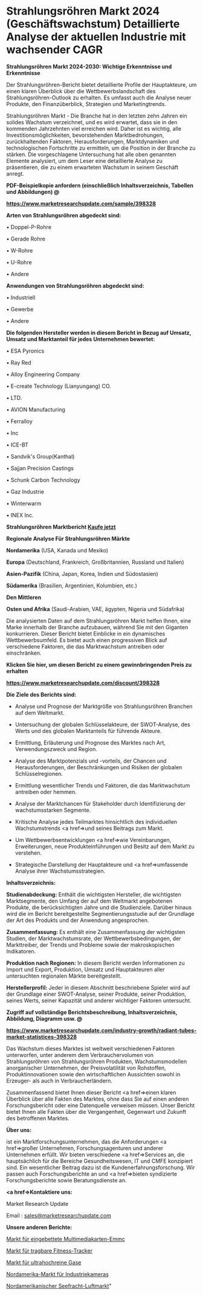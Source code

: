 # Strahlungsröhren Markt 2024 (Geschäftswachstum) Detaillierte Analyse der aktuellen Industrie mit wachsender CAGR

<strong>Strahlungsröhren Markt 2024-2030: Wichtige Erkenntnisse und Erkenntnisse</strong>

Der Strahlungsröhren-Bericht bietet detaillierte Profile der Hauptakteure, um einen klaren Überblick über die Wettbewerbslandschaft des Strahlungsröhren-Outlook zu erhalten. Es umfasst auch die Analyse neuer Produkte, den Finanzüberblick, Strategien und Marketingtrends.

Strahlungsröhren Markt - Die Branche hat in den letzten zehn Jahren ein solides Wachstum verzeichnet, und es wird erwartet, dass sie in den kommenden Jahrzehnten viel erreichen wird. Daher ist es wichtig, alle Investitionsmöglichkeiten, bevorstehenden Marktbedrohungen, zurückhaltenden Faktoren, Herausforderungen, Marktdynamiken und technologischen Fortschritte zu ermitteln, um die Position in der Branche zu stärken. Die vorgeschlagene Untersuchung hat alle oben genannten Elemente analysiert, um dem Leser eine detaillierte Analyse zu präsentieren, die zu einem erwarteten Wachstum in seinem Geschäft anregt.



<strong><b>PDF-Beispielkopie anfordern (einschließlich Inhaltsverzeichnis, Tabellen und Abbildungen) @ </b></strong>

<strong><a href=https://www.marketresearchupdate.com/sample/398328>

<strong>https://www.marketresearchupdate.com/sample/398328</u></a></strong></strong>



<strong>Arten von Strahlungsröhren abgedeckt sind:</strong>

• Doppel-P-Rohre

• Gerade Rohre

• W-Rohre

• U-Rohre

• Andere



<strong>Anwendungen von Strahlungsröhren abgedeckt sind:</strong>

• Industriell

• Gewerbe

• Andere



<strong>Die folgenden Hersteller werden in diesem Bericht in Bezug auf Umsatz, Umsatz und Marktanteil für jedes Unternehmen bewertet:</strong>

• ESA Pyronics

• Ray Red

• Alloy Engineering Company

• E-create Technology (Lianyungang) CO.

• LTD.

• AVION Manufacturing

• Ferralloy

• Inc

• ICE-BT

• Sandvik&#39;s Group(Kanthal)

• Sajjan Precision Castings

• Schunk Carbon Technology

• Gaz Industrie

• Winterwarm

• INEX Inc.



<strong>Strahlungsröhren Marktbericht <a href=https://www.marketresearchupdate.com/buynow/398328>Kaufe jetzt</a></strong>



<strong>Regionale Analyse Für Strahlungsröhren Märkte</strong>



<strong>Nordamerika</strong> (USA, Kanada und Mexiko)



<strong>Europa</strong> (Deutschland, Frankreich, Großbritannien, Russland und Italien)



<strong>Asien-Pazifik</strong> (China, Japan, Korea, Indien und Südostasien)



<strong>Südamerika</strong> (Brasilien, Argentinien, Kolumbien, etc.)



<strong>Den Mittleren</strong> 

<strong>Osten und Afrika</strong> (Saudi-Arabien, VAE, ägypten, Nigeria und Südafrika)

Die analysierten Daten auf dem Strahlungsröhren Markt helfen Ihnen, eine Marke innerhalb der Branche aufzubauen, während Sie mit den Giganten konkurrieren. Dieser Bericht bietet Einblicke in ein dynamisches Wettbewerbsumfeld. Es bietet auch einen progressiven Blick auf verschiedene Faktoren, die das Marktwachstum antreiben oder einschränken.



<strong>Klicken Sie hier, um diesen Bericht zu einem gewinnbringenden Preis zu erhalten
</strong>

<strong><a href=https://www.marketresearchupdate.com/discount/398328>https://www.marketresearchupdate.com/discount/398328</b></u></strong></a>



<strong>Die Ziele des Berichts sind:</strong>

- Analyse und Prognose der Marktgröße von Strahlungsröhren Branchen auf dem Weltmarkt.

- Untersuchung der globalen Schlüsselakteure, der SWOT-Analyse, des Werts und des globalen Marktanteils für führende Akteure.

- Ermittlung, Erläuterung und Prognose des Marktes nach Art, Verwendungszweck und Region.

- Analyse des Marktpotenzials und -vorteils, der Chancen und Herausforderungen, der Beschränkungen und Risiken der globalen Schlüsselregionen.

- Ermittlung wesentlicher Trends und Faktoren, die das Marktwachstum antreiben oder hemmen.

- Analyse der Marktchancen für Stakeholder durch Identifizierung der wachstumsstarken Segmente.

- Kritische Analyse jedes Teilmarktes hinsichtlich des individuellen Wachstumstrends <a href=>und</a> seines Beitrags zum Markt.

- Um Wettbewerbsentwicklungen <a href=>wie</a> Vereinbarungen, Erweiterungen, neue Produkteinführungen und Besitz auf dem Markt zu verstehen.

- Strategische Darstellung der Hauptakteure und <a href=>umfas</a>sende Analyse ihrer Wachstumsstrategien.



<strong>Inhaltsverzeichnis:</strong>



<strong>Studienabdeckung:</strong> Enthält die wichtigsten Hersteller, die wichtigsten Marktsegmente, den Umfang der auf dem Weltmarkt angebotenen Produkte, die berücksichtigten Jahre und die Studienziele. Darüber hinaus wird die im Bericht bereitgestellte Segmentierungsstudie auf der Grundlage der Art des Produkts und der Anwendung angesprochen.



<strong>Zusammenfassung:</strong> Es enthält eine Zusammenfassung der wichtigsten Studien, der Marktwachstumsrate, der Wettbewerbsbedingungen, der Markttreiber, der Trends und Probleme sowie der makroskopischen Indikatoren.



<strong>Produktion nach Regionen:</strong> In diesem Bericht werden Informationen zu Import und Export, Produktion, Umsatz und Hauptakteuren aller untersuchten regionalen Märkte bereitgestellt.



<strong>Herstellerprofil:</strong> Jeder in diesem Abschnitt beschriebene Spieler wird auf der Grundlage einer SWOT-Analyse, seiner Produkte, seiner Produktion, seines Werts, seiner Kapazität und anderer wichtiger Faktoren untersucht.



<strong><b>Zugriff auf vollständige Berichtsbeschreibung, Inhaltsverzeichnis, Abbildung, Diagramm usw. @ </b></strong>

<strong><a href=https://www.marketresearchupdate.com/industry-growth/radiant-tubes-market-statistices-398328>https://www.marketresearchupdate.com/industry-growth/radiant-tubes-market-statistices-398328</a></strong>

Das Wachstum dieses Marktes ist weltweit verschiedenen Faktoren unterworfen, unter anderem dem Verbrauchervolumen von Strahlungsröhren von Strahlungsröhren Produkten, Wachstumsmodellen anorganischer Unternehmen, der Preisvolatilität von Rohstoffen, Produktinnovationen sowie den wirtschaftlichen Aussichten sowohl in Erzeuger- als auch in Verbraucherländern.

Zusammenfassend bietet Ihnen dieser Bericht <a href=>einen</a> klaren Überblick über alle Fakten des Marktes, ohne dass Sie auf einen anderen Forschungsbericht oder eine Datenquelle verweisen müssen. Unser Bericht bietet Ihnen alle Fakten über die Vergangenheit, Gegenwart und Zukunft des betroffenen Marktes.



<strong>Über uns:</strong>

 ist ein Marktforschungsunternehmen, das die Anforderungen <a href=>großer</a> Unternehmen, Forschungsagenturen und anderer Unternehmen erfüllt. Wir bieten verschiedene <a href=>Services</a> an, die hauptsächlich für die Bereiche Gesundheitswesen, IT und CMFE konzipiert sind. Ein wesentlicher Beitrag dazu ist die Kundenerfahrungsforschung. Wir passen auch Forschungsberichte an und <a href=>bieten</a> syndizierte Forschungsberichte sowie Beratungsdienste an.



<strong><a href=>Kontaktiere uns:</a></strong>

Market Research Update

Email : sales@marketresearchupdate.com



<strong>Unsere anderen Berichte:</strong>

<a href=https://www.linkedin.com/pulse/embedded-multi-media-card-emmc-market-has-huge>Markt für eingebettete Multimediakarten-Emmc</a>

<a href=https://www.linkedin.com/pulse/wearable-fitness-trackers-market-size-trends>Markt für tragbare Fitness-Tracker</a>

<a href=https://www.linkedin.com/pulse/ultra-high-purity-gas-market-report-2023-top-company-trends>Markt für ultrahochreine Gase</a>

<a href=https://www.linkedin.com/pulse/north-america-industrial-camera-market-size-incredible>Nordamerika-Markt für Industriekameras</a>

<a href=https://www.linkedin.com/pulse/north-america-ocean-freight-air-market>Nordamerikanischer Seefracht-Luftmarkt</a>"
